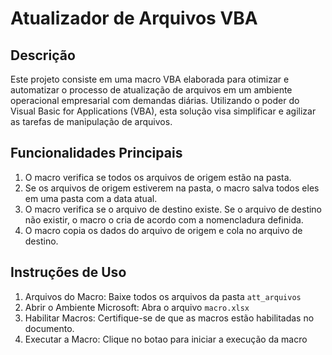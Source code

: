 # Atualizador de Arquivos VBA
## Descrição
Este projeto consiste em uma macro VBA elaborada para otimizar e automatizar o processo de atualização de arquivos em um ambiente operacional empresarial com demandas diárias. 
Utilizando o poder do Visual Basic for Applications (VBA), esta solução visa simplificar e agilizar as tarefas de manipulação de arquivos.

## Funcionalidades Principais

1. O macro verifica se todos os arquivos de origem estão na pasta.
2. Se os arquivos de origem estiverem na pasta, o macro salva todos eles em uma pasta com a data atual.
3. O macro verifica se o arquivo de destino existe. Se o arquivo de destino não existir, o macro o cria de acordo com a nomencladura definida.
4. O macro copia os dados do arquivo de origem e cola no arquivo de destino.

## Instruções de Uso

1. Arquivos do Macro: Baixe todos os arquivos da pasta `att_arquivos`
1. Abrir o Ambiente Microsoft: Abra o arquivo `macro.xlsx` 
2. Habilitar Macros: Certifique-se de que as macros estão habilitadas no documento.
3. Executar a Macro: Clique no botao para iniciar a execução da macro
